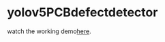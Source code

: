 # yolov5PCBdefectdetector
watch the working demo[here](https://drive.google.com/file/d/your_video_id/view).

